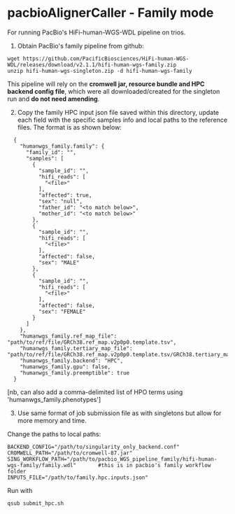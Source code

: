 # pacbioAlignerCaller - Family mode
For running PacBio's HiFi-human-WGS-WDL pipeline on trios.

1) 	Obtain PacBio's family pipeline from github:

  ```
  wget https://github.com/PacificBiosciences/HiFi-human-WGS-WDL/releases/download/v2.1.1/hifi-human-wgs-family.zip
  unzip hifi-human-wgs-singleton.zip -d hifi-human-wgs-family
  ```

This pipeline will rely on the **cromwell jar, resource bundle and HPC backend config file**, which were all downloaded/created for the singleton run and **do not need amending**.
  
2) Copy the family HPC input json file saved within this directory, update each field with the specific samples info and local paths to the reference files. The format is as shown below:

```
  {
    "humanwgs_family.family": {
      "family_id": "",
      "samples": [
        {
          "sample_id": "",
          "hifi_reads": [
            "<file>"
          ],
          "affected": true,
          "sex": "null",
          "father_id": "<to match below>",
          "mother_id": "<to match below>"
        },
        {
          "sample_id": "",
          "hifi_reads": [
            "<file>"
          ],
          "affected": false,
          "sex": "MALE"
        },
        {
          "sample_id": "",
          "hifi_reads": [
            "<file>"
          ],
          "affected": false,
          "sex": "FEMALE"
        }
      ]
    },
    "humanwgs_family.ref_map_file": "path/to/ref/file/GRCh38.ref_map.v2p0p0.template.tsv",
    "humanwgs_family.tertiary_map_file": "path/to/ref/file/GRCh38.ref_map.v2p0p0.template.tsv/GRCh38.tertiary_map.v2p0p0.template.tsv",
    "humanwgs_family.backend": "HPC",
    "humanwgs_family.gpu": false,
    "humanwgs_family.preemptible": true
  }

```
[nb, can also add a comma-delimited list of HPO terms using 'humanwgs_family.phenotypes']

3)	Use same format of job submission file as with singletons but allow for more memory and time. 

Change the paths to local paths:

```
BACKEND_CONFIG="/path/to/singularity_only_backend.conf"
CROMWELL_PATH="/path/to/cromwell-87.jar"
SING_WORKFLOW_PATH="/path/to/pacbio_WGS_pipeline_family/hifi-human-wgs-family/family.wdl"		#this is in pacbio's family workflow folder 
INPUTS_FILE="/path/to/family.hpc.inputs.json"
```

Run with 
```
qsub submit_hpc.sh
```

